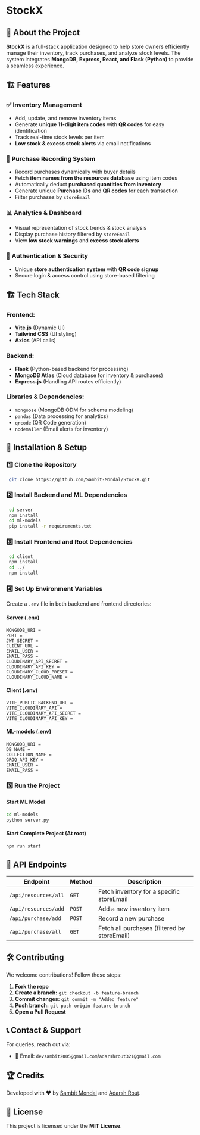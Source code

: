 # StockX


## 🚀 About the Project

**StockX** is a full-stack application designed to help store owners efficiently manage their inventory, track purchases, and analyze stock levels. The system integrates **MongoDB, Express, React, and Flask (Python)** to provide a seamless experience.

## 🏗️ Features

### ✅ **Inventory Management**
- Add, update, and remove inventory items
- Generate **unique 11-digit item codes** with **QR codes** for easy identification
- Track real-time stock levels per item
- **Low stock & excess stock alerts** via email notifications

### 🛒 **Purchase Recording System**
- Record purchases dynamically with buyer details
- Fetch **item names from the resources database** using item codes
- Automatically deduct **purchased quantities from inventory**
- Generate unique **Purchase IDs** and **QR codes** for each transaction
- Filter purchases by `storeEmail`

### 📊 **Analytics & Dashboard**
- Visual representation of stock trends & stock analysis
- Display purchase history filtered by `storeEmail`
- View **low stock warnings** and **excess stock alerts**

### 🔑 **Authentication & Security**
- Unique **store authentication system** with **QR code signup**
- Secure login & access control using store-based filtering

## 🏗️ Tech Stack

### **Frontend:**
- **Vite.js** (Dynamic UI)
- **Tailwind CSS** (UI styling)
- **Axios** (API calls)

### **Backend:**
- **Flask** (Python-based backend for processing)
- **MongoDB Atlas** (Cloud database for inventory & purchases)
- **Express.js** (Handling API routes efficiently)

### **Libraries & Dependencies:**
- `mongoose` (MongoDB ODM for schema modeling)
- `pandas` (Data processing for analytics)
- `qrcode` (QR Code generation)
- `nodemailer` (Email alerts for inventory)

## 📜 Installation & Setup

### **1️⃣ Clone the Repository**
```sh
 git clone https://github.com/Sambit-Mondal/StockX.git
```

### **2️⃣ Install Backend and ML Dependencies**
```sh
 cd server
 npm install
 cd ml-models
 pip install -r requirements.txt
```

### **3️⃣ Install Frontend and Root Dependencies**
```sh
 cd client
 npm install
 cd ../
 npm install
```

### **4️⃣ Set Up Environment Variables**
Create a `.env` file in both backend and frontend directories:

#### **Server (.env)**
```
MONGODB_URI = 
PORT = 
JWT_SECRET = 
CLIENT_URL = 
EMAIL_USER = 
EMAIL_PASS = 
CLOUDINARY_API_SECRET =  
CLOUDINARY_API_KEY = 
CLOUDINARY_CLOUD_PRESET = 
CLOUDINARY_CLOUD_NAME = 
```

#### **Client (.env)**
```
VITE_PUBLIC_BACKEND_URL = 
VITE_CLOUDINARY_API = 
VITE_CLOUDINARY_API_SECRET =  
VITE_CLOUDINARY_API_KEY = 
```

#### **ML-models (.env)**
```
MONGODB_URI = 
DB_NAME = 
COLLECTION_NAME = 
GROQ_API_KEY = 
EMAIL_USER = 
EMAIL_PASS = 
```

### **5️⃣ Run the Project**
#### Start ML Model
```sh
cd ml-models
python server.py
```
#### Start Complete Project (At root)
```sh
npm run start
```

## 📌 API Endpoints
| Endpoint | Method | Description |
|----------|--------|-------------|
| `/api/resources/all` | `GET` | Fetch inventory for a specific storeEmail |
| `/api/resources/add` | `POST` | Add a new inventory item |
| `/api/purchase/add` | `POST` | Record a new purchase |
| `/api/purchase/all` | `GET` | Fetch all purchases (filtered by storeEmail) |

## 🛠️ Contributing
We welcome contributions! Follow these steps:
1. **Fork the repo**
2. **Create a branch:** `git checkout -b feature-branch`
3. **Commit changes:** `git commit -m "Added feature"`
4. **Push branch:** `git push origin feature-branch`
5. **Open a Pull Request**

## 📞 Contact & Support
For queries, reach out via:
- 📧 Email: `devsambit2005@gmail.com`/`adarshrout321@gmail.com`

## 🏆 Credits
Developed with ❤️ by [Sambit Mondal](https://github.com/Sambit-Mondal) and [Adarsh Rout](https://github.com/AdarshRout).

## 📝 License
This project is licensed under the **MIT License**.
